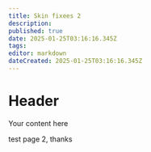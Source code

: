 ```yaml
---
title: Skin fixees 2
description: 
published: true
date: 2025-01-25T03:16:16.345Z
tags: 
editor: markdown
dateCreated: 2025-01-25T03:16:16.345Z
---
```


# Header
Your content here 

test page 2, thanks 

<!--fml-->